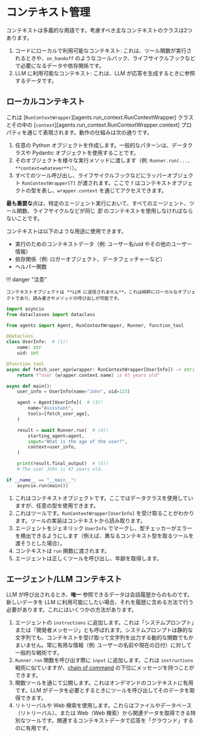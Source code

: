 # コンテキスト管理

コンテキストは多義的な用語です。考慮すべき主なコンテキストのクラスは2つあります。

1. コードにローカルで利用可能なコンテキスト: これは、ツール関数が実行されるときや、`on_handoff` のようなコールバック、ライフサイクルフックなどで必要になるデータや依存関係です。
2. LLM に利用可能なコンテキスト: これは、LLM が応答を生成するときに参照するデータです。

## ローカルコンテキスト

これは [`RunContextWrapper`][agents.run_context.RunContextWrapper] クラスとその中の [`context`][agents.run_context.RunContextWrapper.context] プロパティを通じて表現されます。動作の仕組みは次の通りです。

1. 任意の Python オブジェクトを作成します。一般的なパターンは、データクラスや Pydantic オブジェクトを使用することです。
2. そのオブジェクトを様々な実行メソッドに渡します（例: `Runner.run(..., **context=whatever**)`）。
3. すべてのツール呼び出し、ライフサイクルフックなどにラッパーオブジェクト `RunContextWrapper[T]` が渡されます。ここで `T` はコンテキストオブジェクトの型を表し、`wrapper.context` を通じてアクセスできます。

**最も重要な**点は、特定のエージェント実行において、すべてのエージェント、ツール関数、ライフサイクルなどが同じ _型_ のコンテキストを使用しなければならないことです。

コンテキストは以下のような用途に使用できます。

- 実行のためのコンテキストデータ（例: ユーザー名/uid やその他のユーザー情報）
- 依存関係（例: ロガーオブジェクト、データフェッチャーなど）
- ヘルパー関数

!!! danger "注意"

    コンテキストオブジェクトは **LLM に送信されません**。これは純粋にローカルなオブジェクトであり、読み書きやメソッドの呼び出しが可能です。

```python
import asyncio
from dataclasses import dataclass

from agents import Agent, RunContextWrapper, Runner, function_tool

@dataclass
class UserInfo:  # (1)!
    name: str
    uid: int

@function_tool
async def fetch_user_age(wrapper: RunContextWrapper[UserInfo]) -> str:  # (2)!
    return f"User {wrapper.context.name} is 47 years old"

async def main():
    user_info = UserInfo(name="John", uid=123)

    agent = Agent[UserInfo](  # (3)!
        name="Assistant",
        tools=[fetch_user_age],
    )

    result = await Runner.run(  # (4)!
        starting_agent=agent,
        input="What is the age of the user?",
        context=user_info,
    )

    print(result.final_output)  # (5)!
    # The user John is 47 years old.

if __name__ == "__main__":
    asyncio.run(main())
```

1. これはコンテキストオブジェクトです。ここではデータクラスを使用していますが、任意の型を使用できます。
2. これはツールです。`RunContextWrapper[UserInfo]` を受け取ることがわかります。ツールの実装はコンテキストから読み取ります。
3. エージェントをジェネリック `UserInfo` でマークし、型チェッカーがエラーを検出できるようにします（例えば、異なるコンテキスト型を取るツールを渡そうとした場合）。
4. コンテキストは `run` 関数に渡されます。
5. エージェントは正しくツールを呼び出し、年齢を取得します。

## エージェント/LLM コンテキスト

LLM が呼び出されるとき、**唯一** 参照できるデータは会話履歴からのものです。新しいデータを LLM に利用可能にしたい場合、それを履歴に含める方法で行う必要があります。これにはいくつかの方法があります。

1. エージェントの `instructions` に追加します。これは「システムプロンプト」または「開発者メッセージ」とも呼ばれます。システムプロンプトは静的な文字列でも、コンテキストを受け取って文字列を出力する動的な関数でもかまいません。常に有用な情報（例: ユーザーの名前や現在の日付）に対して一般的な戦術です。
2. `Runner.run` 関数を呼び出す際に `input` に追加します。これは `instructions` 戦術に似ていますが、[chain of command](https://cdn.openai.com/spec/model-spec-2024-05-08.html#follow-the-chain-of-command) の下位にメッセージを持つことができます。
3. 関数ツールを通じて公開します。これはオンデマンドのコンテキストに有用です。LLM がデータを必要とするときにツールを呼び出してそのデータを取得できます。
4. リトリーバルや Web 検索を使用します。これらはファイルやデータベース（リトリーバル）、または Web（Web 検索）から関連データを取得できる特別なツールです。関連するコンテキストデータで応答を「グラウンド」するのに有用です。